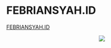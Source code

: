 # FEBRIANSYAH.ID
<a href="https://febriansyah.id/?utm_source=github&utm_medium=github_readme_text&utm_campaign=refer">FEBRIANSYAH.ID</a>
<p align="center"><a href="https://febriansyah.id/?utm_source=github&utm_medium=github_readme_banner&utm_campaign=refer"><img src="https://febriansyah.id/wp-content/uploads/2017/09/febriansyahid-logo-web.png"></a></p>
